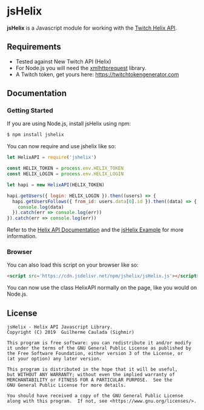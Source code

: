 # jsHelix #

**jsHelix** is a Javascript module for working with the [Twitch Helix API](https://dev.twitch.tv/docs/api/reference/).

## Requirements
* Tested against New Twitch API (Helix)
* For Node.js you will need the [xmlhttprequest](https://www.npmjs.com/package/xmlhttprequest) library.
* A Twitch token, get yours here: https://twitchtokengenerator.com

## Documentation ##
### Getting Started

If you are using Node.js, install jsHelix using npm:

```bash
$ npm install jshelix
```

You can now require and use jshelix like so:

```js
let HelixAPI = require('jshelix')

const HELIX_TOKEN = process.env.HELIX_TOKEN
const HELIX_LOGIN = process.env.HELIX_LOGIN

let hapi = new HelixAPI(HELIX_TOKEN)

hapi.getUsers({ login: HELIX_LOGIN }).then((users) => {
  hapi.getUsersFollows({ from_id: users.data[0].id }).then((data) => {
    console.log(data)
  }).catch(err => console.log(err))
}).catch(err => console.log(err))

```

Refer to the [Helix API Documentation](https://dev.twitch.tv/docs/api/reference/) and the [jsHelix Example](https://github.com/Sighmir/jsHelix/tree/master/example) for more information.  

### Browser

You can also load this script on your browser like so:

```html
<script src='https://cdn.jsdelivr.net/npm/jshelix/jsHelix.js'></script>
```

You can now use the class HelixAPI normally on the page, like you would on Node.js.

## License ##
```
jsHelix - Helix API Javascript Library.
Copyright (C) 2019  Guilherme Caulada (Sighmir)

This program is free software: you can redistribute it and/or modify
it under the terms of the GNU General Public License as published by
the Free Software Foundation, either version 3 of the License, or
(at your option) any later version.

This program is distributed in the hope that it will be useful,
but WITHOUT ANY WARRANTY; without even the implied warranty of
MERCHANTABILITY or FITNESS FOR A PARTICULAR PURPOSE.  See the
GNU General Public License for more details.

You should have received a copy of the GNU General Public License
along with this program.  If not, see <https://www.gnu.org/licenses/>.
```
